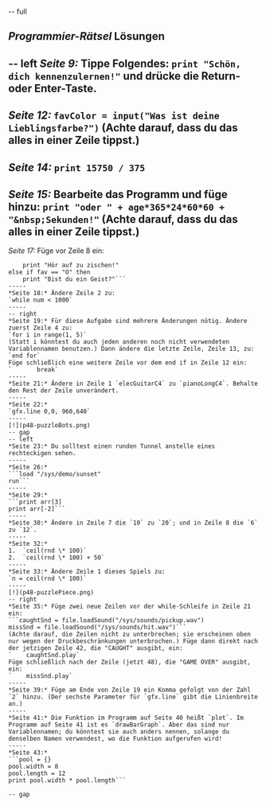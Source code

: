-- full
## _Programmier-Rätsel_ Lösungen
-- left
*Seite 9:* Tippe Folgendes:
`print "Schön, dich kennenzulernen!"`
und drücke die Return- oder Enter-Taste.
-----
*Seite 12:*
`favColor = input("Was ist deine Lieblingsfarbe?")`
(Achte darauf, dass du das alles in einer Zeile tippst.)
-----
*Seite 14:*
`print 15750 / 375`
-----
*Seite 15:* Bearbeite das Programm und füge hinzu:
```print "oder " + age*365*24*60*60 + "&nbsp;Sekunden!"```
(Achte darauf, dass du das alles in einer Zeile tippst.)
-----
*Seite 17:* Füge vor Zeile 8 ein:
```else if fav == "S" then
	print "Hör auf zu zischen!"
else if fav == "O" then
	print "Bist du ein Geist?"```
-----
*Seite 18:* Ändere Zeile 2 zu:
`while num < 1000`
-----
-- right
*Seite 19:* Für diese Aufgabe sind mehrere Änderungen nötig. Ändere zuerst Zeile 4 zu:
`for i in range(1, 5)`
(Statt i könntest du auch jeden anderen noch nicht verwendeten Variablennamen benutzen.) Dann ändere die letzte Zeile, Zeile 13, zu:
`end for`
Füge schließlich eine weitere Zeile vor dem end if in Zeile 12 ein:
`		break`
-----
*Seite 21:* Ändere in Zeile 1 `elecGuitarC4` zu `pianoLongC4`. Behalte den Rest der Zeile unverändert.
-----
*Seite 22:*
`gfx.line 0,0, 960,640`
-----
[!](p48-puzzleBots.png)
-- gap
-- left
*Seite 23:* Du solltest einen runden Tunnel anstelle eines rechteckigen sehen.
-----
*Seite 26:*
```load "/sys/demo/sunset"
run```
-----
*Seite 29:*
```print arr[3]
print arr[-2]```
-----
*Seite 30:* Ändere in Zeile 7 die `10` zu `20`; und in Zeile 8 die `6` zu `12`.
-----
*Seite 32:*
1.	`ceil(rnd \* 100)`
2.	`ceil(rnd \* 100) + 50`
-----
*Seite 33:* Ändere Zeile 1 dieses Spiels zu:
`n = ceil(rnd \* 100)`
-----
[!](p48-puzzlePiece.png)
-- right
*Seite 35:* Füge zwei neue Zeilen vor der while-Schleife in Zeile 21 ein:
```caughtSnd = file.loadSound("/sys/sounds/pickup.wav")
missSnd = file.loadSound("/sys/sounds/hit.wav")```
(Achte darauf, die Zeilen nicht zu unterbrechen; sie erscheinen oben nur wegen der Druckbeschränkungen unterbrochen.) Füge dann direkt nach der jetzigen Zeile 42, die "CAUGHT" ausgibt, ein:
`    caughtSnd.play`
Füge schließlich nach der Zeile (jetzt 48), die "GAME OVER" ausgibt, ein:
`    missSnd.play`
-----
*Seite 39:* Füge am Ende von Zeile 19 ein Komma gefolgt von der Zahl `2` hinzu. (Der sechste Parameter für `gfx.line` gibt die Linienbreite an.)
-----
*Seite 41:* Die Funktion im Programm auf Seite 40 heißt `plot`. Im Programm auf Seite 41 ist es `drawBarGraph`. Aber das sind nur Variablennamen; du könntest sie auch anders nennen, solange du denselben Namen verwendest, wo die Funktion aufgerufen wird!
-----
*Seite 43:* 
```pool = {}
pool.width = 8
pool.length = 12
print pool.width * pool.length```

-- gap